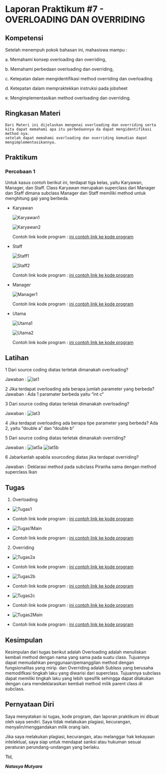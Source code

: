 # Laporan Praktikum #7 - OVERLOADING DAN OVERRIDING

## Kompetensi
Setelah menempuh pokok bahasan ini, mahasiswa mampu :

a. Memahami konsep overloading dan overriding,

b. Memahami perbedaan overloading dan overriding,

c. Ketepatan dalam mengidentifikasi method overriding dan overloading

d. Ketepatan dalam mempraktekkan instruksi pada jobsheet

e. Mengimplementasikan method overloading dan overriding.

## Ringkasan Materi
    Dari Materi ini dijelaskan mengenai overloading dan overriding serta kita dapat memahami apa itu perbedaannya da dapat mengidentifikasi method nya. 
    setelah dapat memahami overloading dan overriding kemudian dapat mengimplementasikannya.

## Praktikum

### Percobaan 1

Untuk kasus contoh berikut ini, terdapat tiga kelas, yaitu Karyawan, Manager, dan Staff.
Class Karyawan merupakan superclass dari Manager dan Staff dimana subclass Manager dan
Staff memiliki method untuk menghitung gaji yang berbeda.

- Karyawan

    ![Karyawan1](img/Karyawan1.png)

    ![Karyawan2](img/Karyawan2.png)

    Contoh link kode program : [ini contoh link ke kode program](../../src/7_Overriding_dan_Overloading/Karyawan_1841720026Ntsy.java)

- Staff

    ![Staff1](img/Staff1.png)

    ![Staff2](img/Staff2.png)

    Contoh link kode program : [ini contoh link ke kode program](../../src/7_Overriding_dan_Overloading/Staff_1841720026Ntsy.java)

- Manager

    ![Manager1](img/Manager1.png)

    Contoh link kode program : [ini contoh link ke kode program](../../src/7_Overriding_dan_Overloading/Manager_1841720026Ntsy.java)

- Utama

    ![Utama1](img/Utama1.png)

    ![Utama2](img/Utama2.png)

    Contoh link kode program : [ini contoh link ke kode program](../../src/7_Overriding_dan_Overloading/Utama_1841720026Ntsy.java)

## Latihan

1 Dari source coding diatas terletak dimanakah overloading?

Jawaban : 
    ![lat1](img/lat1.png)
 
2 Jika terdapat overloading ada berapa jumlah parameter yang berbeda?
Jawaban : Ada 1 paramater berbeda yaitu “int c“

3 Dari source coding diatas terletak dimanakah overloading?

Jawaban : ![lat3](img/lat3.png)
  
4 Jika terdapat overloading ada berapa tipe parameter yang berbeda?
Ada 2, yaitu “double a” dan “double b”

5 Dari source coding diatas terletak dimanakah overriding?
 
Jawaban : ![lat5a](img/lat5.png)
          ![lat5b](img/lat5b.png)

6 Jabarkanlah apabila sourcoding diatas jika terdapat overriding?

Jawaban : Deklarasi method pada subclass Piranha sama dengan method superclass Ikan


## Tugas

1. Overloading
- ![Tugas1](img/Tugas1.png)

- Contoh link kode program : [ini contoh link ke kode program](../../src/7_Overriding_dan_Overloading/Segitiga1841720026Ntsy.java)

- ![Tugas1Main](img/Tugas1Main.png)

- Contoh link kode program : [ini contoh link ke kode program](../../src/7_Overriding_dan_Overloading/MainSegitiga1841720026Ntsy.java)

2. Overriding
- ![Tugas2a](img/Tugasa.png)
- Contoh link kode program : [ini contoh link ke kode program](../../src/7_Overriding_dan_Overloading/Manusia1841720026Ntsy.java)

- ![Tugas2b](img/Tugasb.png)
- Contoh link kode program : [ini contoh link ke kode program](../../src/7_Overriding_dan_Overloading/Dosen1841720026Ntsy.java)

- ![Tugas2c](img/Mahasiswa.png)
- Contoh link kode program : [ini contoh link ke kode program](../../src/7_Overriding_dan_Overloading/Mahasiswa1841720026Ntsy.java)

- ![Tugas2Main](img/Tugas2c.png)
- Contoh link kode program : [ini contoh link ke kode program](../../src/7_Overriding_dan_Overloading/MainOverriding1841720026Ntsy.java)

## Kesimpulan
Kesimpulan dari tugas berikut adalah Overloading
adalah menuliskan kembali method dengan nama yang sama pada suatu class. Tujuannya dapat memudahkan penggunaan/pemanggilan method dengan fungsionalitas yang mirip. dan Overriding adalah Sublass yang berusaha memodifkasi tingkah laku yang diwarisi dari superclass. Tujuannya subclass dapat memiliki tingkah laku yang lebih spesifik sehingga dapat dilakukan dengan cara mendeklarasikan kembali method milik parent class di subclass.

## Pernyataan Diri

Saya menyatakan isi tugas, kode program, dan laporan praktikum ini dibuat oleh saya sendiri. Saya tidak melakukan plagiasi, kecurangan, menyalin/menggandakan milik orang lain.

Jika saya melakukan plagiasi, kecurangan, atau melanggar hak kekayaan intelektual, saya siap untuk mendapat sanksi atau hukuman sesuai peraturan perundang-undangan yang berlaku.

Ttd,

***Natasya Mutyara***
